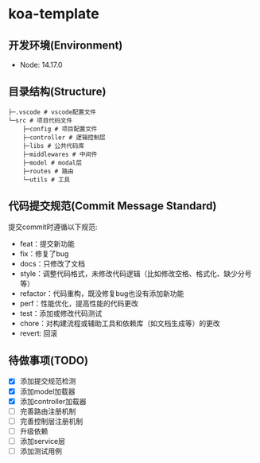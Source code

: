 # koa-template

## 开发环境(Environment)

- Node: 14.17.0

## 目录结构(Structure)

```
├─.vscode # vscode配置文件
└─src # 项目代码文件
    ├─config # 项目配置文件
    ├─controller # 逻辑控制层
    ├─libs # 公共代码库
    ├─middlewares # 中间件
    ├─model # modal层
    ├─routes # 路由
    └─utils # 工具
```

## 代码提交规范(Commit Message Standard)

提交commit时遵循以下规范:

- feat：提交新功能
- fix：修复了bug
- docs：只修改了文档
- style：调整代码格式，未修改代码逻辑（比如修改空格、格式化、缺少分号等）
- refactor：代码重构，既没修复bug也没有添加新功能
- perf：性能优化，提高性能的代码更改
- test：添加或修改代码测试
- chore：对构建流程或辅助工具和依赖库（如文档生成等）的更改
- revert: 回滚

## 待做事项(TODO)

- [x] 添加提交规范检测
- [x] 添加model加载器
- [x] 添加controller加载器
- [ ] 完善路由注册机制
- [ ] 完善控制层注册机制
- [ ] 升级依赖
- [ ] 添加service层
- [ ] 添加测试用例
